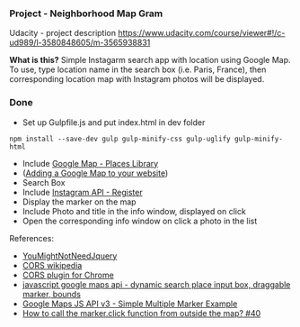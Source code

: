 ### Project - Neighborhood Map Gram

Udacity - project description
https://www.udacity.com/course/viewer#!/c-ud989/l-3580848605/m-3565938831


**What is this?**
Simple Instagarm search app with location using Google Map.
To use, type location name in the search box (i.e. Paris, France),
then corresponding location map with Instagram photos will be displayed.


### Done
- Set up Gulpfile.js and put index.html in dev folder
```
npm install --save-dev gulp gulp-minify-css gulp-uglify gulp-minify-html
```
- Include [Google Map - Places Library](https://developers.google.com/maps/documentation/javascript/places)
- ([Adding a Google Map to your website](https://developers.google.com/maps/tutorials/fundamentals/adding-a-google-map))
- Search Box
- Include [Instagram API - Register](https://instagram.com/developer)
- Display the marker on the map
- Include Photo and title in the info window, displayed on click
- Open the corresponding info window on click a photo in the list


References:
- [YouMightNotNeedJquery](http://youmightnotneedjquery.com/)
- [CORS wikipedia](https://en.wikipedia.org/wiki/Cross-origin_resource_sharing)
- [CORS plugin for Chrome](https://chrome.google.com/webstore/detail/allow-control-allow-origi/nlfbmbojpeacfghkpbjhddihlkkiljbi?hl=en)
- [javascript google maps api - dynamic search place input box, draggable marker, bounds](https://www.youtube.com/watch?v=2n_r0NDekgc)
- [Google Maps JS API v3 - Simple Multiple Marker Example](http://stackoverflow.com/questions/3059044/google-maps-js-api-v3-simple-multiple-marker-example)
- [How to call the marker.click function from outside the map? #40](https://github.com/hpneo/gmaps/issues/40)
